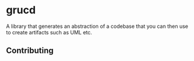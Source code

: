 # grucd

A library that generates an abstraction of a codebase that you can then use to create artifacts such as UML etc.

## Contributing

